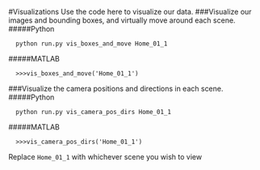 #Visualizations
Use the code here to visualize our data.
###Visualize our images and bounding boxes, and virtually move around each scene.
#####Python
  ```
    python run.py vis_boxes_and_move Home_01_1 
  ``` 
#####MATLAB
  ```
    >>>vis_boxes_and_move('Home_01_1')
  ``` 


###Visualize the camera positions and directions in each scene.
#####Python
  ```
    python run.py vis_camera_pos_dirs Home_01_1 
  ``` 
#####MATLAB
  ```
    >>>vis_camera_pos_dirs('Home_01_1')
  ``` 

 Replace `Home_01_1` with whichever scene you wish to view 




